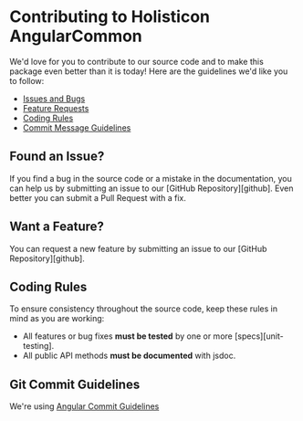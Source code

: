 # Contributing to Holisticon AngularCommon

We'd love for you to contribute to our source code and to make this package even better than it is
today! Here are the guidelines we'd like you to follow:

 - [Issues and Bugs](#issue)
 - [Feature Requests](#feature)
 - [Coding Rules](#rules)
 - [Commit Message Guidelines](#commit)
 
## <a name="issue"></a> Found an Issue?

If you find a bug in the source code or a mistake in the documentation, you can help us by
submitting an issue to our [GitHub Repository][github]. Even better you can submit a Pull Request
with a fix.

## <a name="feature"></a> Want a Feature?

You can request a new feature by submitting an issue to our [GitHub Repository][github].

## <a name="rules"></a> Coding Rules

To ensure consistency throughout the source code, keep these rules in mind as you are working:

* All features or bug fixes **must be tested** by one or more [specs][unit-testing].
* All public API methods **must be documented** with jsdoc.

## <a name="commit"></a> Git Commit Guidelines

We're using [Angular Commit Guidelines](https://github.com/angular/angular.js/blob/master/CONTRIBUTING.md#-git-commit-guidelines)
